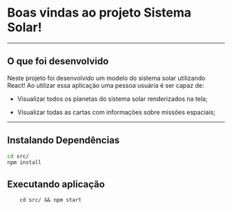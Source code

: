 # Boas vindas ao projeto Sistema Solar!

---
## O que foi desenvolvido

Neste projeto foi desenvolvido um modelo do sistema solar utilizando React! Ao utilizar essa aplicação uma pessoa usuária é ser capaz de:

* Visualizar todos os planetas do sistema solar renderizados na tela;

* Visualizar todas as cartas com informações sobre missões espaciais;

---

## Instalando Dependências

```bash
cd src/
npm install
``` 
## Executando aplicação

```
    cd src/ && npm start
```
